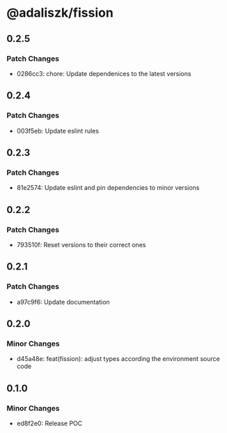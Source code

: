 # @adaliszk/fission

## 0.2.5

### Patch Changes

- 0286cc3: chore: Update dependenices to the latest versions

## 0.2.4

### Patch Changes

- 003f5eb: Update eslint rules

## 0.2.3

### Patch Changes

- 81e2574: Update eslint and pin dependencies to minor versions

## 0.2.2

### Patch Changes

- 793510f: Reset versions to their correct ones

## 0.2.1

### Patch Changes

- a97c9f6: Update documentation

## 0.2.0

### Minor Changes

- d45a48e: feat(fission): adjust types according the environment source code

## 0.1.0

### Minor Changes

- ed8f2e0: Release POC
